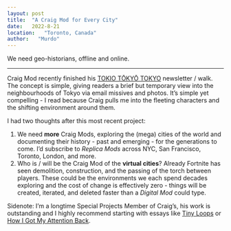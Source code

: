 ```yaml
---
layout: post
title:  "A Craig Mod for Every City"
date:   2022-8-21
location:   "Toronto, Canada"
author:   "Murdo"
---
```


We need geo-historians, offline and online.

---

Craig Mod recently finished his [TOKIO TŌKYŌ TOKYO](https://mailbot2000.craigmod.com/h/r/A543B6EC2DE2A92B2540EF23F30FEDED) newsletter / walk. The concept is simple, giving readers a brief but temporary view into the neighbourhoods of Tokyo via email missives and photos. It’s simple yet compelling - I read because Craig pulls me into the fleeting characters and the shifting environment around them. 

I had two thoughts after this most recent project:
1. We need **more** Craig Mods, exploring the (mega) cities of the world and documenting their history - past and emerging - for the generations to come. I’d subscribe to <i>Replica Mods</i> across NYC, San Francisco, Toronto, London, and more. 
2. Who is / will be the Craig Mod of the **virtual cities**? Already Fortnite has seen demolition, construction, and the passing of the torch between players. These could be the environments we each spend decades exploring and the cost of change is effectively zero - things will be created, iterated, and deleted faster than a <i>Digital Mod</i> could type. 

Sidenote: I’m a longtime Special Projects Member of Craig’s, his work is outstanding and I highly recommend starting with essays like [Tiny Loops](https://craigmod.com/roden/027/) or [How I Got My Attention Back](https://craigmod.com/essays/how_i_got_my_attention_back/). 
